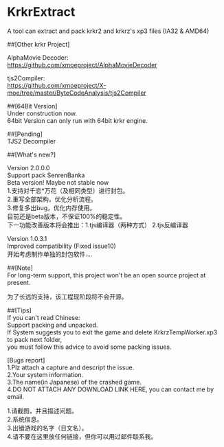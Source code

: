# KrkrExtract
A tool can extract and pack krkr2 and krkrz's xp3 files (IA32 & AMD64)  

##[Other krkr Project]  
 
AlphaMovie Decoder:  
https://github.com/xmoeproject/AlphaMovieDecoder

tjs2Compiler:  
https://github.com/xmoeproject/X-moe/tree/master/ByteCodeAnalysis/tjs2Compiler

##[64Bit Version]  
Under construction now.  
64bit Version can only run with 64bit krkr engine.  


##[Pending]  
TJS2 Decompiler  


##[What's new?]  

Version 2.0.0.0  
Support pack SenrenBanka  
Beta version! Maybe not stable now  
1.支持对千恋*万花（及相同类型）进行封包。  
2.重写全部架构，优化分析流程。  
3.修复多出bug，优化内存使用。  
目前还是beta版本，不保证100%的稳定性。  
下一功能改善版本将会推出：1.tjs编译器（两种方式） 2.tjs反编译器  

Version 1.0.3.1  
Improved compatibility (Fixed issue10)  
开始考虑制作单独的封包软件....  

##[Note]  
For long-term support, this project won't be an open source project at present.

为了长远的支持，该工程现阶段将不会开源。  

##[Tips]  
If you can't read Chinese:  
Support packing and unpacked.  
If System suggests you to exit the game and delete KrkrzTempWorker.xp3 to pack next folder,  
you must follow this advice to avoid some packing issues.  



[Bugs report]  
1.Plz attach a capture and descript the issue.  
2.Your system information.  
3.The name(in Japanese) of the crashed game.  
4.DO NOT ATTACH ANY DOWNLOAD LINK HERE, you can contact me by email.  

1.请截图，并且描述问题。  
2.系统信息。  
3.出错游戏的名字（日文名）。  
4.请不要在这里放任何链接，但你可以用过邮件联系我。  


